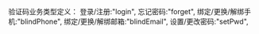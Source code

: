 验证码业务类型定义：
登录/注册:"login",
忘记密码:"forget",
绑定/更换/解绑手机:"blindPhone",
绑定/更换/解绑邮箱:"blindEmail",
设置/更改密码:"setPwd",

